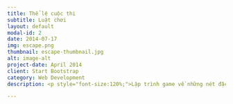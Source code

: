 ```yaml
---
title: Thể lệ cuộc thi
subtitle: Luật chơi
layout: default
modal-id: 2
date: 2014-07-17
img: escape.png
thumbnail: escape-thumbnail.jpg
alt: image-alt
project-date: April 2014
client: Start Bootstrap
category: Web Development
description: <p style="font-size:120%;">Lập trình game về những nét đặc trưng của đất nước và văn hóa Nhật Bản. <br>Có thể mang một trong các nội dung sau. <br> - Game mang hình ảnh, biểu tượng đặc trưng của đất nước Nhật Bản. <br> - Game hỗ trợ học tập, tìm hiểu ngôn ngữ và văn hóa Nhật Bản. <br> - Game mô phỏng một trò chơi truyền thống của Nhật Bản.</p>

---
```

